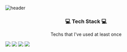 ![header](https://capsule-render.vercel.app/api?type=waving&color=auto&height=300&section=header&text=JiYeonKim&fontSize=80)

<h3 align="center"> 💻  Tech Stack 💻</h3>

<p align="center"> Techs that I've used at least once </p>

<p align="center">
  
  ![](https://img.shields.io/badge/Java-007396?style=flat-square&logo=Java&logoColor=white") ![](https://img.shields.io/badge/C++-00599C?style=flat-square&logo=cplusplus&logoColor=white") ![](https://img.shields.io/badge/Python-3766AB?style=flat-square&logo=Python&logoColor=white") ![](https://img.shields.io/badge/Mysql-4479A1?style=flat-square&logo=Mysql&logoColor=white")

</p>
